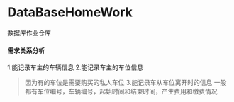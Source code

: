 # DataBaseHomeWork
数据库作业仓库

#### 需求关系分析
1.能记录车主的车辆信息
2.能记录车主的车位信息
>因为有的车位是需要购买的私人车位
3.能记录车从车位离开时的信息
>一般都有车位编号，车辆编号，起始时间和结束时间，产生费用和缴费情况
